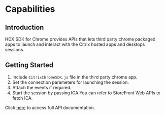 # Capabilities## Introduction

HDX SDK for Chrome provides APIs that lets third party chrome packaged apps to launch and interact with the Citrix hosted apps and desktops sessions.

## Getting Started

1. Include `CitrixChromeSDK.js` file in the third party chrome app.
2. Set the connection parameters for launching the session.
3. Attach the events if required.
4. Start the session by passing ICA.You can refer to StoreFront Web APIs to fetch ICA.

Click [here]() to access full API documentation.

